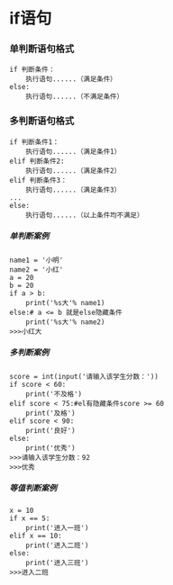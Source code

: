 # if语句

### 单判断语句格式

```
if 判断条件：
    执行语句......（满足条件）
else:
    执行语句......（不满足条件）
```

### 多判断语句格式

```
if 判断条件1：
    执行语句......（满足条件1）
elif 判断条件2:
    执行语句......（满足条件2）
elif 判断条件3：
	执行语句......（满足条件3）
...
else:
	执行语句......（以上条件均不满足）	
```

##### 单判断案例

```
name1 = '小明'
name2 = '小红'
a = 20
b = 20
if a > b:
    print('%s大'% name1)
else:# a <= b 就是else隐藏条件
    print('%s大'% name2)
>>>小红大
```

##### 多判断案例

```
score = int(input('请输入该学生分数：'))
if score < 60:
    print('不及格')
elif score < 75:#el有隐藏条件score >= 60
    print('及格')
elif score < 90:
    print('良好')
else:
    print('优秀')
>>>请输入该学生分数：92
>>>优秀
```

##### 等值判断案例

```
x = 10
if x == 5:
    print('进入一班')
elif x == 10:
    print('进入二班')
else:
    print('进入三班')
>>>进入二班
```